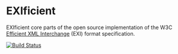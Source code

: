 # EXIficient

EXIficient core parts of the open source implementation of the W3C [Efficient XML Interchange](http://www.w3.org/TR/exi/) (EXI) format specification.


[![Build Status](https://travis-ci.org/EXIficient/exificient-core.svg?branch=master)](https://travis-ci.org/EXIficient/exificient-core)
